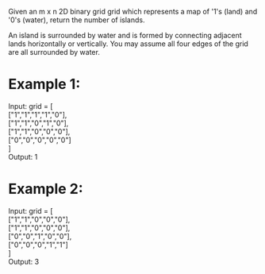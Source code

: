 Given an m x n 2D binary grid grid which represents a map of '1's (land) and '0's (water), return the number of islands.

An island is surrounded by water and is formed by connecting adjacent lands horizontally or vertically. You may assume all four edges of the grid are all surrounded by water.

 

# Example 1:

Input: grid = [  
  ["1","1","1","1","0"],  
  ["1","1","0","1","0"],  
  ["1","1","0","0","0"],  
  ["0","0","0","0","0"]  
]  
Output: 1
# Example 2:

Input: grid = [  
  ["1","1","0","0","0"],  
  ["1","1","0","0","0"],  
  ["0","0","1","0","0"],  
  ["0","0","0","1","1"]  
]  
Output: 3
